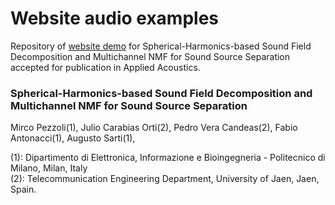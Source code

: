 # Website audio examples
Repository of [website demo](https://polimi-ispl.github.io/spherical-harmonics-mnmf/) for Spherical-Harmonics-based Sound Field Decomposition and Multichannel NMF for Sound Source Separation accepted for publication in Applied Acoustics.

### Spherical-Harmonics-based Sound Field Decomposition and Multichannel NMF for Sound Source Separation
Mirco Pezzoli(1), Julio Carabias Orti(2), Pedro Vera Candeas(2), Fabio Antonacci(1), Augusto Sarti(1), <br>

(1): Dipartimento di Elettronica, Informazione e Bioingegneria - Politecnico di Milano, Milan, Italy <br>
(2): Telecommunication Engineering Department, University of Jaen, Jaen, Spain.
